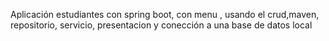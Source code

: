 Aplicación estudiantes con spring boot, con menu , usando el crud,maven, repositorio, servicio, presentacion y conección a una base de datos local
